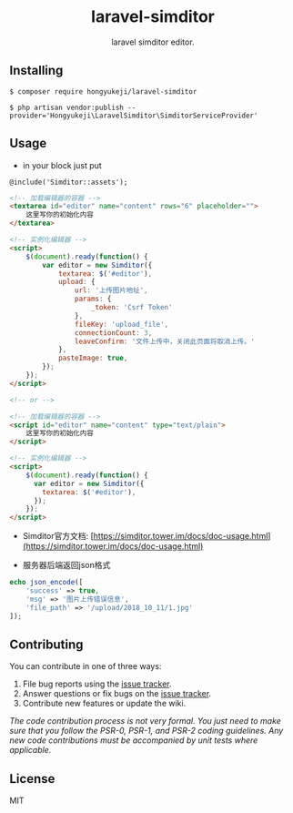 <h1 align="center"> laravel-simditor </h1>

<p align="center"> laravel simditor editor.</p>


## Installing

```shell
$ composer require hongyukeji/laravel-simditor
```

```shell
$ php artisan vendor:publish --provider='Hongyukeji\LaravelSimditor\SimditorServiceProvider'
```

## Usage

- in your <head> block just put

```
@include('Simditor::assets');
```

```html
<!-- 加载编辑器的容器 -->
<textarea id="editor" name="content" rows="6" placeholder="">
    这里写你的初始化内容
</textarea>

<!-- 实例化编辑器 -->
<script>
    $(document).ready(function() {
        var editor = new Simditor({
            textarea: $('#editor'),
            upload: {
                url: '上传图片地址',
                params: {
                    _token: 'Csrf Token'
                },
                fileKey: 'upload_file',
                connectionCount: 3,
                leaveConfirm: '文件上传中，关闭此页面将取消上传。'
            },
            pasteImage: true,
        });
    });
</script>

<!-- or -->

<!-- 加载编辑器的容器 -->
<script id="editor" name="content" type="text/plain">
    这里写你的初始化内容
</script>

<!-- 实例化编辑器 -->
<script>
    $(document).ready(function() {
      var editor = new Simditor({
        textarea: $('#editor'),
      });
    });
</script>
```

- Simditor官方文档: [https://simditor.tower.im/docs/doc-usage.html](https://simditor.tower.im/docs/doc-usage.html)

- 服务器后端返回json格式

```php
echo json_encode([
    'success' => true,
    'msg' => '图片上传错误信息',
    'file_path' => '/upload/2018_10_11/1.jpg'
]);
```

## Contributing

You can contribute in one of three ways:

1. File bug reports using the [issue tracker](https://github.com/hongyukeji/laravel-simditor/issues).
2. Answer questions or fix bugs on the [issue tracker](https://github.com/hongyukeji/laravel-simditor/issues).
3. Contribute new features or update the wiki.

_The code contribution process is not very formal. You just need to make sure that you follow the PSR-0, PSR-1, and PSR-2 coding guidelines. Any new code contributions must be accompanied by unit tests where applicable._

## License

MIT